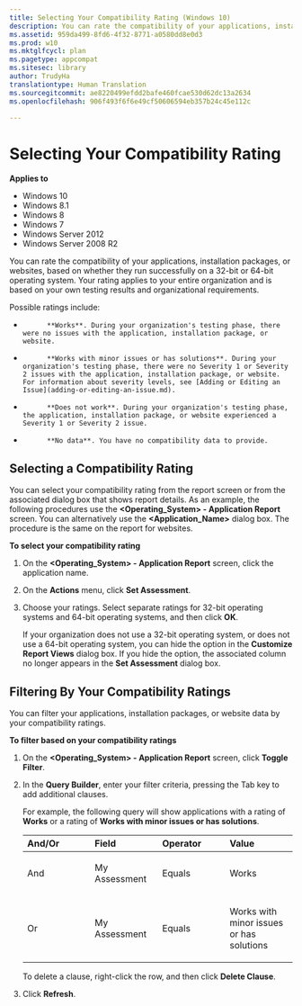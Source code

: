 ```yaml
---
title: Selecting Your Compatibility Rating (Windows 10)
description: You can rate the compatibility of your applications, installation packages, or websites, based on whether they run successfully on a 32-bit or 64-bit operating system.
ms.assetid: 959da499-8fd6-4f32-8771-a0580dd8e0d3
ms.prod: w10
ms.mktglfcycl: plan
ms.pagetype: appcompat
ms.sitesec: library
author: TrudyHa
translationtype: Human Translation
ms.sourcegitcommit: ae8220499efdd2bafe460fcae530d62dc13a2634
ms.openlocfilehash: 906f493f6f6e49cf50606594eb357b24c45e112c

---
```


# Selecting Your Compatibility Rating


**Applies to**

-   Windows 10
-   Windows 8.1
-   Windows 8
-   Windows 7
-   Windows Server 2012
-   Windows Server 2008 R2

You can rate the compatibility of your applications, installation packages, or websites, based on whether they run successfully on a 32-bit or 64-bit operating system. Your rating applies to your entire organization and is based on your own testing results and organizational requirements.

Possible ratings include:

-   
            **Works**. During your organization's testing phase, there were no issues with the application, installation package, or website.

-   
            **Works with minor issues or has solutions**. During your organization's testing phase, there were no Severity 1 or Severity 2 issues with the application, installation package, or website. For information about severity levels, see [Adding or Editing an Issue](adding-or-editing-an-issue.md).

-   
            **Does not work**. During your organization's testing phase, the application, installation package, or website experienced a Severity 1 or Severity 2 issue.

-   
            **No data**. You have no compatibility data to provide.

## Selecting a Compatibility Rating


You can select your compatibility rating from the report screen or from the associated dialog box that shows report details. As an example, the following procedures use the **&lt;Operating\_System&gt; - Application Report** screen. You can alternatively use the **&lt;Application\_Name&gt;** dialog box. The procedure is the same on the report for websites.

**To select your compatibility rating**

1.  On the **&lt;Operating\_System&gt; - Application Report** screen, click the application name.

2.  On the **Actions** menu, click **Set Assessment**.

3.  Choose your ratings. Select separate ratings for 32-bit operating systems and 64-bit operating systems, and then click **OK**.

    If your organization does not use a 32-bit operating system, or does not use a 64-bit operating system, you can hide the option in the **Customize Report Views** dialog box. If you hide the option, the associated column no longer appears in the **Set Assessment** dialog box.

## Filtering By Your Compatibility Ratings


You can filter your applications, installation packages, or website data by your compatibility ratings.

**To filter based on your compatibility ratings**

1.  On the **&lt;Operating\_System&gt; - Application Report** screen, click **Toggle Filter**.

2.  In the **Query Builder**, enter your filter criteria, pressing the Tab key to add additional clauses.

    For example, the following query will show applications with a rating of **Works** or a rating of **Works with minor issues or has solutions**.

    <table>
    <colgroup>
    <col width="25%" />
    <col width="25%" />
    <col width="25%" />
    <col width="25%" />
    </colgroup>
    <thead>
    <tr class="header">
    <th align="left">And/Or</th>
    <th align="left">Field</th>
    <th align="left">Operator</th>
    <th align="left">Value</th>
    </tr>
    </thead>
    <tbody>
    <tr class="odd">
    <td align="left"><p>And</p></td>
    <td align="left"><p>My Assessment</p></td>
    <td align="left"><p>Equals</p></td>
    <td align="left"><p>Works</p></td>
    </tr>
    <tr class="even">
    <td align="left"><p>Or</p></td>
    <td align="left"><p>My Assessment</p></td>
    <td align="left"><p>Equals</p></td>
    <td align="left"><p>Works with minor issues or has solutions</p></td>
    </tr>
    </tbody>
    </table>

     

    To delete a clause, right-click the row, and then click **Delete Clause**.

3.  Click **Refresh**.

 

 








<!--HONumber=Jun16_HO4-->


